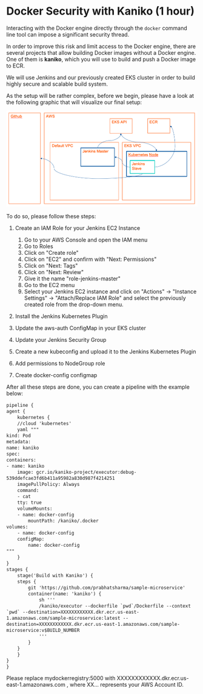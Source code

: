 # Docker Security with Kaniko (1 hour)

Interacting with the Docker engine directly through the `docker` command line tool can impose a significant security thread.

In order to improve this risk and limit access to the Docker engine, there are several projects that allow building Docker images without a Docker engine. One of them is **kaniko**, which you will use to build and push a Docker image to ECR.

We will use Jenkins and our previously created EKS cluster in order to build highly secure and scalable build system.

As the setup will be rather complex, before we begin, please have a look at the following graphic that will visualize our final setup:

![Kaniko Setup](./files/kubernetes/kaniko-setup.png)

To do so, please follow these steps:

1. Create an IAM Role for your Jenkins EC2 Instance
    
    1. Go to your AWS Console and open the IAM menu
    1. Go to Roles
    1. Click on "Create role"
    1. Click on "EC2" and confirm with "Next: Permissions"
    1. Click on "Next: Tags"
    1. Click on "Next: Review"
    1. Give it the name "role-jenkins-master"
    1. Go to the EC2 menu
    1. Select your Jenkins EC2 instance and click on "Actions" -> "Instance Settings" -> "Attach/Replace IAM Role" and select the previously created role from the drop-down menu.

1. Install the Jenkins Kubernetes Plugin
1. Update the aws-auth ConfigMap in your EKS cluster
1. Update your Jenkins Security Group
1. Create a new kubeconfig and upload it to the Jenkins Kubernetes Plugin
1. Add permissions to NodeGroup role
1. Create docker-config configmap

After all these steps are done, you can create a pipeline with the example below:

    pipeline {
    agent {
        kubernetes {
        //cloud 'kubernetes'
        yaml """
    kind: Pod
    metadata:
    name: kaniko
    spec:
    containers:
    - name: kaniko
        image: gcr.io/kaniko-project/executor:debug-539ddefcae3fd6b411a95982a830d987f4214251
        imagePullPolicy: Always
        command:
        - cat
        tty: true
        volumeMounts:
        - name: docker-config
            mountPath: /kaniko/.docker
    volumes:
        - name: docker-config
        configMap:
            name: docker-config
    """
        }
    }
    stages {
        stage('Build with Kaniko') {
        steps {
            git 'https://github.com/prabhatsharma/sample-microservice'
            container(name: 'kaniko') {
                sh '''
                /kaniko/executor --dockerfile `pwd`/Dockerfile --context `pwd` --destination=XXXXXXXXXXXX.dkr.ecr.us-east-1.amazonaws.com/sample-microservice:latest --destination=XXXXXXXXXXXX.dkr.ecr.us-east-1.amazonaws.com/sample-microservice:v$BUILD_NUMBER
                '''
            }
        }
        }
    }
    }

Please replace mydockerregistry:5000 with XXXXXXXXXXXX.dkr.ecr.us-east-1.amazonaws.com , where XX... represents your AWS Account ID.
